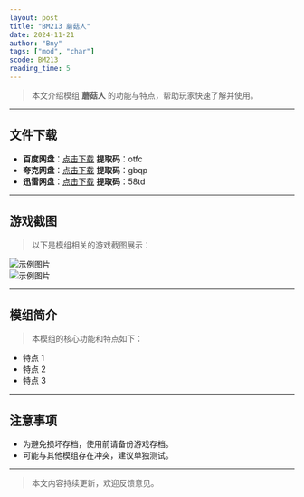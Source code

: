 ```yaml
---
layout: post
title: "BM213 蘑菇人"
date: 2024-11-21
author: "Bny"
tags: ["mod", "char"]
scode: BM213
reading_time: 5
---
```


> 本文介绍模组 **蘑菇人** 的功能与特点，帮助玩家快速了解并使用。

---





## 文件下载
- **百度网盘**：[点击下载](https://pan.baidu.com/s/19SeO_gFU-D289nvsh0IzLA?pwd=otfc)  **提取码**：otfc  
- **夸克网盘**：[点击下载](https://pan.quark.cn/s/5d18e83ef85a?pwd=gbqp)  **提取码**：gbqp  
- **迅雷网盘**：[点击下载](https://pan.xunlei.com/s/VOCCbjYEjbWKonQdIG7O2bolA1?pwd=58td)  **提取码**：58td  

---

## 游戏截图
> 以下是模组相关的游戏截图展示：

![示例图片](https://example.com/screenshot1.jpg)  
![示例图片](https://example.com/screenshot2.jpg)

---

## 模组简介
> 本模组的核心功能和特点如下：
- 特点 1
- 特点 2
- 特点 3

---

## 注意事项
- 为避免损坏存档，使用前请备份游戏存档。
- 可能与其他模组存在冲突，建议单独测试。

---

> 本文内容持续更新，欢迎反馈意见。
